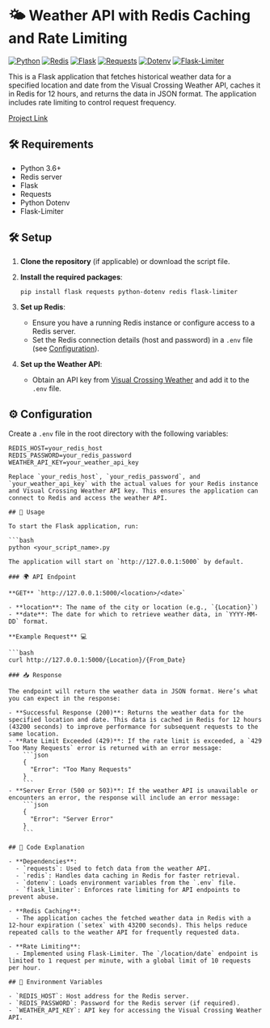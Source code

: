 # 🌤️ Weather API with Redis Caching and Rate Limiting

[![Python](https://img.shields.io/badge/Python-3.6%2B-blue)](https://www.python.org/)
[![Redis](https://img.shields.io/badge/Redis-Server-red)](https://redis.io/)
[![Flask](https://img.shields.io/badge/Flask-2.0%2B-green)](https://flask.palletsprojects.com/)
[![Requests](https://img.shields.io/badge/Requests-2.25%2B-orange)](https://docs.python-requests.org/)
[![Dotenv](https://img.shields.io/badge/Python--Dotenv-0.19%2B-yellow)](https://pypi.org/project/python-dotenv/)
[![Flask-Limiter](https://img.shields.io/badge/Flask--Limiter-1.4%2B-lightgrey)](https://flask-limiter.readthedocs.io/)

This is a Flask application that fetches historical weather data for a specified location and date from the Visual Crossing Weather API, caches it in Redis for 12 hours, and returns the data in JSON format. The application includes rate limiting to control request frequency.

[Project Link](https://roadmap.sh/projects/weather-api-wrapper-service)

## 🛠️ Requirements
- Python 3.6+
- Redis server
- Flask
- Requests
- Python Dotenv
- Flask-Limiter

## 🛠️ Setup

1. **Clone the repository** (if applicable) or download the script file.

2. **Install the required packages**:
    ```bash
    pip install flask requests python-dotenv redis flask-limiter
    ```

3. **Set up Redis**:
    - Ensure you have a running Redis instance or configure access to a Redis server.
    - Set the Redis connection details (host and password) in a `.env` file (see [Configuration](#configuration)).

4. **Set up the Weather API**:
    - Obtain an API key from [Visual Crossing Weather](https://www.visualcrossing.com/) and add it to the `.env` file.

## ⚙️ Configuration

Create a `.env` file in the root directory with the following variables:

```plaintext
REDIS_HOST=your_redis_host
REDIS_PASSWORD=your_redis_password
WEATHER_API_KEY=your_weather_api_key

Replace `your_redis_host`, `your_redis_password`, and `your_weather_api_key` with the actual values for your Redis instance and Visual Crossing Weather API key. This ensures the application can connect to Redis and access the weather API.

## 🚀 Usage

To start the Flask application, run:

```bash
python <your_script_name>.py

The application will start on `http://127.0.0.1:5000` by default.

### 🌍 API Endpoint

**GET** `http://127.0.0.1:5000/<location>/<date>`

- **location**: The name of the city or location (e.g., `{Location}`)
- **date**: The date for which to retrieve weather data, in `YYYY-MM-DD` format.

**Example Request** 💻

```bash
curl http://127.0.0.1:5000/{Location}/{From_Date}

### 📥 Response

The endpoint will return the weather data in JSON format. Here’s what you can expect in the response:

- **Successful Response (200)**: Returns the weather data for the specified location and date. This data is cached in Redis for 12 hours (43200 seconds) to improve performance for subsequent requests to the same location.
- **Rate Limit Exceeded (429)**: If the rate limit is exceeded, a `429 Too Many Requests` error is returned with an error message: 
    ```json
    {
      "Error": "Too Many Requests"
    }
    ```
- **Server Error (500 or 503)**: If the weather API is unavailable or encounters an error, the response will include an error message:
    ```json
    {
      "Error": "Server Error"
    }
    ```

## 📝 Code Explanation

- **Dependencies**: 
  - `requests`: Used to fetch data from the weather API.
  - `redis`: Handles data caching in Redis for faster retrieval.
  - `dotenv`: Loads environment variables from the `.env` file.
  - `flask_limiter`: Enforces rate limiting for API endpoints to prevent abuse.

- **Redis Caching**: 
  - The application caches the fetched weather data in Redis with a 12-hour expiration (`setex` with 43200 seconds). This helps reduce repeated calls to the weather API for frequently requested data.

- **Rate Limiting**:
  - Implemented using Flask-Limiter. The `/location/date` endpoint is limited to 1 request per minute, with a global limit of 10 requests per hour.

## 🔑 Environment Variables

- `REDIS_HOST`: Host address for the Redis server.
- `REDIS_PASSWORD`: Password for the Redis server (if required).
- `WEATHER_API_KEY`: API key for accessing the Visual Crossing Weather API.


